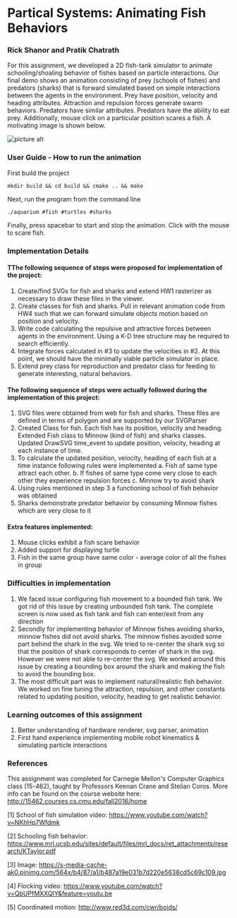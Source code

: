 # Partical Systems: Animating Fish Behaviors
### Rick Shanor and Pratik Chatrath

For this assignment, we developed a 2D fish-tank simulator to animate schooling/shoaling behavior of fishes based on particle interactions. Our final demo shows an animation consisting of prey (schools of fishes) and predators (sharks) that is forward simulated based on simple interactions between the agents in the environment. Prey have position, velocity and heading attributes. Attraction and repulsion forces generate swarm behaviors. Predators have similar attributes. Predators have the ability to eat prey. Additionally, mouse click on a particular position scares a fish. A motivating image is shown below.    

![picture alt](https://s-media-cache-ak0.pinimg.com/564x/b4/87/a1/b487a19e031b7d220e5638cd5c69c109.jpg)

### User Guide - How to run the animation

First build the project
```
mkdir build && cd build && cmake .. && make
```

Next, run the program from the command line
```
./aquarium #fish #turtles #sharks
```

 Finally, press spacebar to start and stop the animation. Click with the mouse to scare fish.

### Implementation Details

#### TThe following sequence of steps were proposed for implementation of the project:

 1. Create/find SVGs for fish and sharks and extend HW1 rasterizer as necessary to draw these files in the viewer.
2. Create classes for fish and sharks. Pull in relevant animation code from HW4 such that we can forward simulate objects motion based on position and velocity.
3. Write code calculating the repulsive and attractive forces between agents in the environment. Using a K-D tree structure may be required to search efficiently.
4. Integrate forces calculated in #3 to update the velocities in #2. At this point, we should have the minimally viable particle simulator in place.
5. Extend prey class for reproduction and predator class for feeding to generate interesting, natural behaviors.


#### The following sequence of steps were actually followed during the implementation of this project:

 1. SVG files were obtained from web for fish and sharks. These files are defined in terms of polygon and are supported by our SVGParser
2. Created Class for fish. Each fish has its position, velocity and heading. Extended Fish class to Minnow (kind of fish) and sharks classes. Updated DrawSVG time_event to update position, velocity, heading at each instance of time.
3. To calculate the updated position, velocity, heading of each fish at a time instance following rules were implemented 
    a. Fish of same type attract each other. 
    b. If fishes of same type come very close to each other they experience repulsion forces 
    c. Minnow try to avoid shark
4. Using rules mentioned in step 3 a functioning school of fish behavior was obtained
5. Sharks demonstrate predator behavior by consuming Minnow fishes which are very close to it


#### Extra features implemented:
1. Mouse clicks exhibit a fish scare behavior
2. Added support for displaying turtle
3. Fish in the same group have same color - average color of all the fishes in group

### Difficulties in implementation
1. We faced issue configuring fish movement to a bounded fish tank. We got rid of this issue by creating unbounded fish tank. The complete screen is now used as fish tank and fish can enter/exit from any direction
2. Secondly for implementing behavior of Minnow fishes avoiding sharks, minnow fishes did not avoid sharks. The minnow fishes avoided some part behind the shark in the svg. We tried to re-center the shark svg so that the position of shark corresponds to center of shark in the svg. However we were not able to re-center the svg. We worked around this issue by creating a bounding box around the shark and making the fish to avoid the bounding box.
3. The most difficult part was to implement natural/realistic fish behavior. We worked on fine tuning the attraction, repulsion, and other constants related to updating position, velocity, heading to get realistic behavior.


### Learning outcomes of this assignment
1. Better understanding of hardware renderer, svg parser, animation 
2. First hand experience implementing mobile robot kinematics & simulating particle interactions

### References

This assignment was completed for Carnegie Mellon's Computer Graphics class (15-462), taught by Professors Keenan Crane and Stelian Coros. More info can be found on the course website here: http://15462.courses.cs.cmu.edu/fall2016/home

[1] School of fish simulation video: https://www.youtube.com/watch?v=NKhHp7Wfdmk

[2] Schooling fish behavior: https://www.mrl.ucsb.edu/sites/default/files/mrl_docs/ret_attachments/research/KTaylor.pdf

[3] Image: https://s-media-cache-ak0.pinimg.com/564x/b4/87/a1/b487a19e031b7d220e5638cd5c69c109.jpg

[4] Flocking video: https://www.youtube.com/watch?v=QbUPfMXXQIY&feature=youtu.be

[5] Coordinated motion: http://www.red3d.com/cwr/boids/
